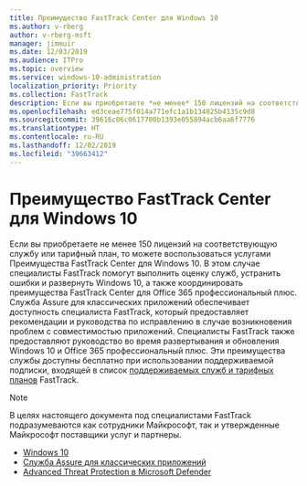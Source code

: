 ```yaml
---
title: Преимущество FastTrack Center для Windows 10
ms.author: v-rberg
author: v-rberg-msft
manager: jimmuir
ms.date: 12/03/2019
ms.audience: ITPro
ms.topic: overview
ms.service: windows-10-administration
localization_priority: Priority
ms.collection: FastTrack
description: Если вы приобретаете *не менее* 150 лицензий на соответствующую службу или тарифный план, то можете воспользоваться услугами Преимущество FastTrack Center для Windows 10.
ms.openlocfilehash: ed3ceae775f014a771efc1a1b134825b4135c9d8
ms.sourcegitcommit: 39616c06c0617700b1393e055894acb6aa6f7776
ms.translationtype: HT
ms.contentlocale: ru-RU
ms.lasthandoff: 12/02/2019
ms.locfileid: "39663412"
---
```

# <a name="fasttrack-center-benefit-for-windows-10"></a>Преимущество FastTrack Center для Windows 10

Если вы приобретаете не менее 150 лицензий на соответствующую службу или тарифный план, то можете воспользоваться услугами Преимущества FastTrack Center для Windows 10. В этом случае специалисты FastTrack помогут выполнить оценку служб, устранить ошибки и развернуть Windows 10, а также координировать преимущества FastTrack Center для Office 365 профессиональный плюс. Служба Assure для классических приложений обеспечивает доступность специалиста FastTrack, который предоставляет рекомендации и руководства по исправлению в случае возникновения проблем с совместимостью приложений.  Специалисты FastTrack также предоставляют руководство во время развертывания и обновления Windows 10 и Office 365 профессиональный плюс. Эти преимущества службы доступны бесплатно при использовании поддерживаемой подписки, входящей в список [поддерживаемых служб и тарифных планов](M365-eligible-services-and-plans.md) FastTrack.
  
> [!NOTE]
> В целях настоящего документа под специалистами FastTrack подразумеваются как сотрудники Майкрософт, так и утвержденные Майкрософт поставщики услуг и партнеры. 
    
- [Windows 10](Win-10-windows-10.md)
- [Служба Assure для классических приложений](Win-10-desktop-app-assure.md)
- [Advanced Threat Protection в Microsoft Defender](Win-10-microsoft-defender-atp.md)
  

  

 